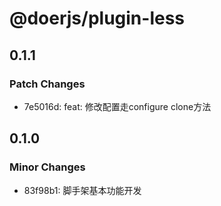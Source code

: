 # @doerjs/plugin-less

## 0.1.1

### Patch Changes

- 7e5016d: feat: 修改配置走configure clone方法

## 0.1.0

### Minor Changes

- 83f98b1: 脚手架基本功能开发
